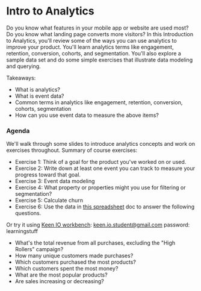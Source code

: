 Intro to Analytics
==================

Do you know what features in your mobile app or website are used most? Do you know what landing page converts more visitors? In this Introduction to Analytics, you'll review some of the ways you can use analytics to improve your product. You'll learn analytics terms like engagement, retention, conversion, cohorts, and segmentation. You'll also explore a sample data set and do some simple exercises that illustrate data modeling and querying.

Takeaways:

* What is analytics?
* What is event data?
* Common terms in analytics like engagement, retention, conversion, cohorts, segmentation
* How can you use event data to measure the above items?

### Agenda

We'll walk through some slides to introduce analytics concepts and work on exercises throughout.
Summary of course exercises:

* Exercise 1: Think of a goal for the product you've worked on or used.
* Exercise 2: Write down at least one event you can track to measure your progress toward that goal.
* Exercise 3: Event data modeling
* Exercise 4: What property or properties might you use for filtering or segmentation?
* Exercise 5: Calculate churn
* Exercise 6: Use the data in [this spreadsheet](https://docs.google.com/a/keen.io/spreadsheet/ccc?key=0ApRCxVPqTJJWdFhYeUxWSHRCaDJTaUc4NU1lS2V3MGc#gid=0) doc to answer the following questions.

Or try it using [Keen IO workbench](https://keen.io/project/527f4a5705cd666b59000003/workbench):
keen.io.student@gmail.com  password: learningstuff

  * What's the total revenue from all purchases, excluding the "High Rollers" campaign?
  * How many unique customers made purchases?
  * Which customers purchased the most products?
  * Which customers spent the most money?
  * What are the most popular products?
  * Are sales increasing or decreasing?
